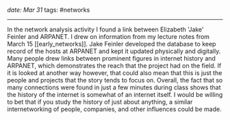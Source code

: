 *date: Mar 31*
tags: #networks 

----
In the network analysis activity I found a link between Elizabeth 'Jake' Feinler and ARPANET. I drew on information from my lecture notes from March 15 [[early_networks]]. Jake Feinler developed the database to keep record of the hosts at ARPANET and kept it updated physically and digitally. 
Many people drew links between prominent figures in internet history and ARPANET, which demonstrates the reach that the project had on the field. If it is looked at another way however, that could also mean that this is just the people and projects that the story tends to focus on.
Overall, the fact that so many connections were   found in just a few minutes during class shows that the history of the internet is somewhat of an internet itself. I would be willing to bet that if you study the history of just about anything, a similar internetworking of people, companies, and other influences could be made. 